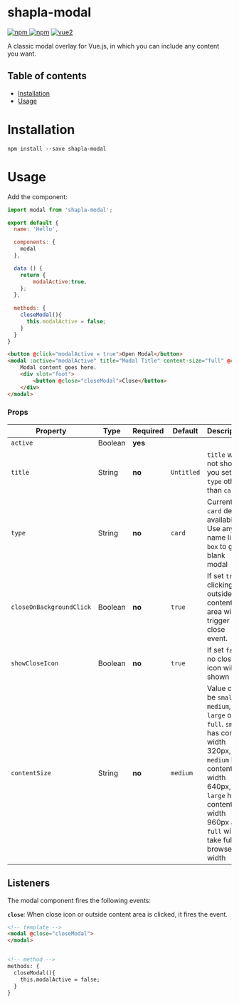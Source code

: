 # shapla-modal

[![npm](https://img.shields.io/npm/v/shapla-modal.svg) ![npm](https://img.shields.io/npm/dm/shapla-modal.svg)](https://www.npmjs.com/package/shapla-modal)
[![vue2](https://img.shields.io/badge/vue-2.x-brightgreen.svg)](https://vuejs.org/)

A classic modal overlay for Vue.js, in which you can include any content you want.

## Table of contents

- [Installation](#installation)
- [Usage](#usage)

# Installation

```
npm install --save shapla-modal
```

# Usage

Add the component:

```js
import modal from 'shapla-modal';

export default {
  name: 'Hello',

  components: {
    modal
  },

  data () {
    return {
        modalActive:true,
    };
  },
  
  methods: {
    closeModal(){
      this.modalActive = false;
    }
  }
}

```

```html
<button @click="modalActive = true">Open Modal</button>
<modal :active="modalActive" title="Modal Title" content-size="full" @close="closeModal">
    Modal content goes here.
    <div slot="foot">
        <button @close="closeModal">Close</button>
    </div>
</modal>
```

### Props
| Property                  | Type      | Required  | Default       | Description                                                                                                                                                                                   |
|---------------------------|-----------|-----------|---------------|-----------------------------------------------------------------------------------------------------------------------------------------------------------------------------------------------|
| `active`                  | Boolean   | **yes**   |               |                                                                                                                                                                                               |
| `title`                   | String    | **no**    | `Untitled`    | `title` will not show if you set `type` other than `card`                                                                                                                                     |
| `type`                    | String    | **no**    | `card`        | Currently `card` design available. Use any name like `box` to get blank modal                                                                                                                 |
| `closeOnBackgroundClick`  | Boolean   | **no**    | `true`        | If set `true`, clicking outside content area will trigger close event.                                                                                                                        |
| `showCloseIcon`           | Boolean   | **no**    | `true`        | If set `false`, no closing icon will be shown                                                                                                                                                 |
| `contentSize`             | String    | **no**    | `medium`      | Value can be `small`, `medium`, `large` or `full`. `small` has content width 320px, `medium` has content width 640px, `large` has content width 960px and `full` will take full browser width |

## Listeners
The modal component fires the following events:

**`close`**: When close icon or outside content area is clicked, it fires the event.

```html
<!-- template -->
<modal @close="closeModal">
</modal>


<!-- method -->
methods: {
  closeModal(){
    this.modalActive = false;
  }
}
```